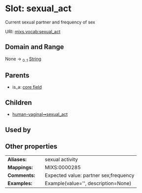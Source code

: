 
# Slot: sexual_act


Current sexual partner and frequency of sex

URI: [mixs.vocab:sexual_act](https://w3id.org/mixs/vocab/sexual_act)


## Domain and Range

None &#8594;  <sub>0..1</sub> [String](types/String.md)

## Parents

 *  is_a: [core field](core_field.md)

## Children

 *  [human-vaginal➞sexual_act](human_vaginal_sexual_act.md)

## Used by


## Other properties

|  |  |  |
| --- | --- | --- |
| **Aliases:** | | sexual activity |
| **Mappings:** | | MIXS:0000285 |
| **Comments:** | | Expected value: partner sex;frequency |
| **Examples:** | | Example(value='', description=None) |

